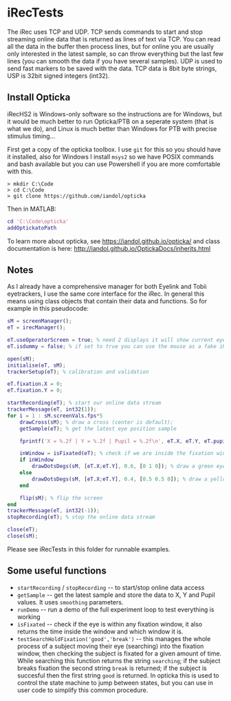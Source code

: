 # iRecTests

The iRec uses TCP and UDP. TCP sends commands to start and stop streaming online data that is returned as lines of text via TCP. You can read all the data in the buffer then process lines, but for online you are usually only interested in the latest sample, so can throw everything but the last few lines (you can smooth the data if you have several samples). UDP is used to send fast markers to be saved with the data. TCP data is 8bit byte strings, USP is 32bit signed integers (int32).

## Install Opticka

iRecHS2 is Windows-only software so the instructions are for Windows, but it would be much better to run Opticka/PTB on a seperate system (that is what we do), and Linux is much better than Windows for PTB with precise stimulus timing...

First get a copy of the opticka toolbox. I use `git` for this so you should have it installed, also for Windows I install `msys2` so we have POSIX commands and bash available but you can use Powershell if you are more comfortable with this.

```shell transcript
> mkdir C:\Code
> cd C:\Code
> git clone https://github.com/iandol/opticka
```

Then in MATLAB:

```matlab
cd 'C:\Code\opticka'
addOptickatoPath
```

To learn more about opticka, see https://iandol.github.io/opticka/ and class documentation is here: http://iandol.github.io/OptickaDocs/inherits.html 

## Notes

As I already have a comprehensive manager for both Eyelink and Tobii eyetrackers, I use the same core interface for the iRec. In general this means using class objects that contain their data and functions. So for example in this pseudocode:

```matlab
sM = screenManager();
eT = irecManager();

eT.useOperatorScreen = true; % need 2 displays it will show current eye position on experimenter machine
eT.isdummy = false; % if set to true you can use the mouse as a fake iRec, useful for debugging...

open(sM);
initialise(eT, sM);
trackerSetup(eT); % calibration and validation

eT.fixation.X = 0;
eT.fixation.Y = 0;

startRecording(eT); % start our online data stream
trackerMessage(eT, int32(1));
for i = 1 : sM.screenVals.fps*5
    drawCross(sM); % draw a cross (center is default);
    getSample(eT); % get the latest eye position sample

    fprintf('X = %.2f | Y = %.2f | Pupil = %.2f\n', eT.X, eT.Y, eT.pupil);

    inWindow = isFixated(eT); % check if we are inside the fixation window
    if inWindow
        drawDotsDegs(sM, [eT.X;eT.Y], 0.6, [0 1 0]); % draw a green eye position dot
    else
        drawDotsDegs(sM, [eT.X;eT.Y], 0.4, [0.5 0.5 0]); % draw a yellow eye position dot
    end

    flip(sM); % flip the screen
end
trackerMessage(eT, int32(-1));
stopRecording(eT); % stop the online data stream

close(eT);
close(sM);
```

Please see iRecTests in this folder for runnable examples.

## Some useful functions

- `startRecording` / `stopRecording` -- to start/stop online data access
- `getSample` -- get the latest sample and store the data to X, Y and Pupil values. It uses `smoothing` parameters.
- `runDemo` -- run a demo of the full experiment loop to test everything is working
- `isFixated` -- check if the eye is within any fixation window, it also returns the time inside the window and which window it is.
- `testSearchHoldFixation('good','break')` -- this manages the whole process of a subject moving their eye (searching) into the fixation window, then checking the subject is fixated for a given amount of time. While searching this function returns the string `searching`; if the subject breaks fixation the second string `break` is returned; if the subject is succesful then the first string `good` is returned. In opticka this is used to control the state machine to jump between states, but you can use in user code to simplify this common procedure.


